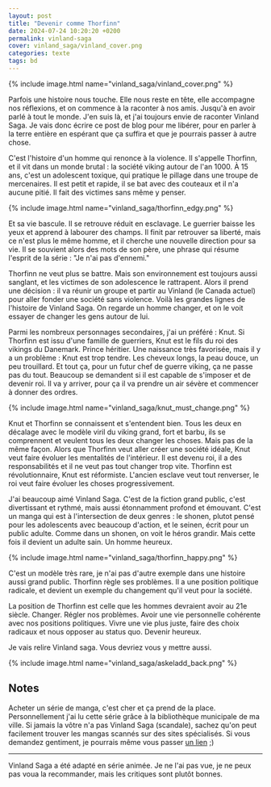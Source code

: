 ```yaml
---
layout: post
title: "Devenir comme Thorfinn"
date: 2024-07-24 10:20:20 +0200
permalink: vinland-saga
cover: vinland_saga/vinland_cover.png
categories: texte
tags: bd
---
```


{% include image.html name="vinland_saga/vinland_cover.png" %}

Parfois une histoire nous touche. Elle nous reste en tête, elle accompagne nos réflexions, et on commence à la raconter à nos amis. Jusqu'à en avoir parlé à tout le monde. J'en suis là, et j'ai toujours envie de raconter Vinland Saga. Je vais donc écrire ce post de blog pour me libérer, pour en parler à la terre entière en espérant que ça suffira et que je pourrais passer à autre chose.

C'est l'histoire d'un homme qui renonce à la violence. Il s'appelle Thorfinn, et il vit dans un monde brutal : la société viking autour de l'an 1000. À 15 ans, c'est un adolescent toxique, qui pratique le pillage dans une troupe de mercenaires. Il est petit et rapide, il se bat avec des couteaux et il n'a aucune pitié. Il fait des victimes sans même y penser.

<!--more-->

{% include image.html name="vinland_saga/thorfinn_edgy.png" %}

Et sa vie bascule. Il se retrouve réduit en esclavage. Le guerrier baisse les yeux et apprend à labourer des champs. Il finit par retrouver sa liberté, mais ce n'est plus le même homme, et il cherche une nouvelle direction pour sa vie. Il se souvient alors des mots de son père, une phrase qui résume l'esprit de la série : "Je n'ai pas d'ennemi."

Thorfinn ne veut plus se battre. Mais son environnement est toujours aussi sanglant, et les victimes de son adolescence le rattrapent. Alors il prend une décision : il va réunir un groupe et partir au Vinland (le Canada actuel) pour aller fonder une société sans violence. Voilà les grandes lignes de l'histoire de Vinland Saga. On regarde un homme changer, et on le voit essayer de changer les gens autour de lui.

Parmi les nombreux personnages secondaires, j'ai un préféré : Knut. Si Thorfinn est issu d'une famille de guerriers, Knut est le fils du roi des vikings du Danemark. Prince héritier. Une naissance très favorisée, mais il y a un problème : Knut est trop tendre. Les cheveux longs, la peau douce, un peu trouillard. Et tout ça, pour un futur chef de guerre viking, ça ne passe pas du tout. Beaucoup se demandent si il est capable de s'imposer et de devenir roi. Il va y arriver, pour ça il va prendre un air sévère et commencer à donner des ordres.

{% include image.html name="vinland_saga/knut_must_change.png" %}

Knut et Thorfinn se connaissent et s'entendent bien. Tous les deux en décalage avec le modèle viril du viking grand, fort et barbu, ils se comprennent et veulent tous les deux changer les choses. Mais pas de la même façon. Alors que Thorfinn veut aller créer une société idéale, Knut veut faire évoluer les mentalités de l'intérieur. Il est devenu roi, il a des responsabilités et il ne veut pas tout changer trop vite. Thorfinn est révolutionnaire, Knut est réformiste. L'ancien esclave veut tout renverser, le roi veut faire évoluer les choses progressivement.

J'ai beaucoup aimé Vinland Saga. C'est de la fiction grand public, c'est divertissant et rythmé, mais aussi étonnamment profond et émouvant. C'est un manga qui est à l'intersection de deux genres : le shonen, plutot pensé pour les adolescents avec beaucoup d'action, et le seinen, écrit pour un public adulte. Comme dans un shonen, on voit le héros grandir. Mais cette fois il devient un adulte sain. Un homme heureux.

{% include image.html name="vinland_saga/thorfinn_happy.png" %}

C'est un modèle très rare, je n'ai pas d'autre exemple dans une histoire aussi grand public. Thorfinn règle ses problèmes. Il a une position politique radicale, et devient un exemple du changement qu'il veut pour la société.

La position de Thorfinn est celle que les hommes devraient avoir au 21e siècle. Changer. Régler nos problèmes. Avoir une vie personnelle cohérente avec nos positions politiques. Vivre une vie plus juste, faire des choix radicaux et nous opposer au status quo. Devenir heureux.

Je vais relire Vinland saga. Vous devriez vous y mettre aussi.

{% include image.html name="vinland_saga/askeladd_back.png" %}

## Notes

Acheter un série de manga, c'est cher et ça prend de la place. Personnellement j'ai lu cette série grâce à la bibliothèque municipale de ma ville. Si jamais la vôtre n'a pas Vinland Saga (scandale), sachez qu'on peut facilement trouver les mangas scannés sur des sites spécialisés. Si vous demandez gentiment, je pourrais même vous passer <a href="https://www.lelmanga.com/manga/vinland-saga" target="_blank">un lien</a> ;)

-------------

Vinland Saga a été adapté en série animée. Je ne l'ai pas vue, je ne peux pas voua la recommander, mais les critiques sont plutôt bonnes.
